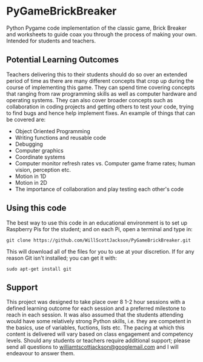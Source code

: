 # PyGameBrickBreaker
Python Pygame code implementation of the classic game, Brick Breaker and worksheets to guide coax you through the process of making your own. Intended for students and teachers. 

## Potential Learning Outcomes
Teachers delivering this to their students should do so over an extended period of time as there are many different concepts that crop up during the course of implementing this game. 
They can spend time covering concepts that ranging from raw programming skills as well as computer hardware and operating systems. They can also cover broader concepts such as collaboration
in coding projects and getting others to test your code, trying to find bugs and hence help implement fixes. An example of things that can be covered are: 
- Object Oriented Programming
- Writing functions and reusable code
- Debugging
- Computer graphics
- Coordinate systems 
- Computer monitor refresh rates vs. Computer game frame rates; human vision, perception etc. 
- Motion in 1D 
- Motion in 2D 
- The importance of collaboration and play testing each other's code

## Using this code
The best way to use this code in an educational environment is to set up Raspberry Pis for the student; and on each Pi, open a terminal and type in: 

	git clone https://github.com/WillScottJackson/PyGameBrickBreaker.git

This will download all of the files for you to use at your discretion. If for any reason Git isn't installed; you can get it with: 
	
	sudo apt-get install git

## Support 
This project was designed to take place over 8 1-2 hour sessions with a defined learning outcome for each session and a preferred milestone to reach in each session. 
It was also assumed that the students attending would have some relatively strong Python skills, i.e. they are competent in the basics, use of variables, fuctions, lists etc. 
The pacing at which this content is delivered will vary based on class engagement and competency levels. Should any students or teachers require additional support; please
send all questions to williamtscottjackson@googlemail.com and I will endeavour to answer them. 